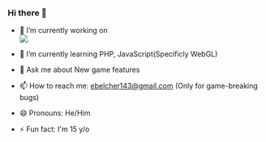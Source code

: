 ### Hi there 👋


- 🔭 I’m currently working on  
 <a href="https://github.com/I-make-gamez/Doge-Clicker"><img src="https://gh-card.dev/repos/I-make-gamez/Doge-Clicker.svg"></a>

- 🌱 I’m currently learning PHP, JavaScript(Specificly WebGL)
 
- 💬 Ask me about New game features
 
- 📫 How to reach me: ebelcher143@gmail.com (Only for game-breaking bugs)
 
- 😄 Pronouns: He/Him

- ⚡ Fun fact: I'm 15 y/o

